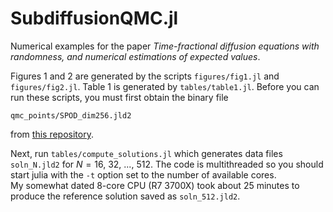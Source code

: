 # SubdiffusionQMC.jl
Numerical examples for the paper *Time-fractional diffusion equations 
with randomness, and numerical estimations of expected values*.

Figures 1 and 2 are generated by the scripts `figures/fig1.jl` and
`figures/fig2.jl`.  Table 1 is generated by `tables/table1.jl`.  Before you
can run these scripts, you must first obtain the binary file
```
qmc_points/SPOD_dim256.jld2
```
from [this repository](https://github.com/billmclean/ElasticityQMC.jl.git).

Next, run `tables/compute_solutions.jl` which generates data files 
`soln_N.jld2` for $N=16$, $32$, ..., $512$.  The code is multithreaded so you 
should start julia with the `-t` option set to the number of available cores.  
My somewhat dated 8-core CPU (R7 3700X) took about 25 minutes to produce the 
reference solution saved as `soln_512.jld2`.
